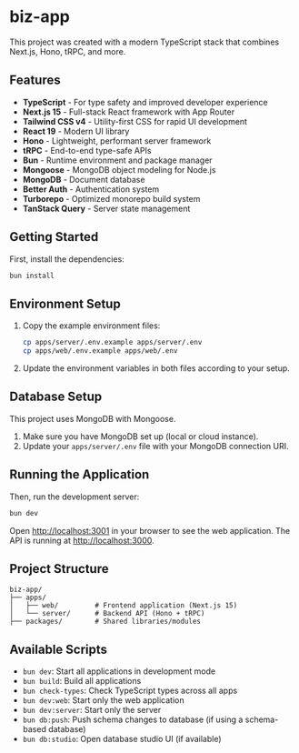 # biz-app

This project was created with a modern TypeScript stack that combines Next.js, Hono, tRPC, and more.

## Features

- **TypeScript** - For type safety and improved developer experience
- **Next.js 15** - Full-stack React framework with App Router
- **Tailwind CSS v4** - Utility-first CSS for rapid UI development
- **React 19** - Modern UI library
- **Hono** - Lightweight, performant server framework
- **tRPC** - End-to-end type-safe APIs
- **Bun** - Runtime environment and package manager
- **Mongoose** - MongoDB object modeling for Node.js
- **MongoDB** - Document database
- **Better Auth** - Authentication system
- **Turborepo** - Optimized monorepo build system
- **TanStack Query** - Server state management

## Getting Started

First, install the dependencies:

```bash
bun install
```

## Environment Setup

1. Copy the example environment files:
   ```bash
   cp apps/server/.env.example apps/server/.env
   cp apps/web/.env.example apps/web/.env
   ```

2. Update the environment variables in both files according to your setup.

## Database Setup

This project uses MongoDB with Mongoose.

1. Make sure you have MongoDB set up (local or cloud instance).
2. Update your `apps/server/.env` file with your MongoDB connection URI.

## Running the Application

Then, run the development server:

```bash
bun dev
```

Open [http://localhost:3001](http://localhost:3001) in your browser to see the web application.
The API is running at [http://localhost:3000](http://localhost:3000).

## Project Structure

```
biz-app/
├── apps/
│   ├── web/         # Frontend application (Next.js 15)
│   └── server/      # Backend API (Hono + tRPC)
├── packages/        # Shared libraries/modules
```

## Available Scripts

- `bun dev`: Start all applications in development mode
- `bun build`: Build all applications
- `bun check-types`: Check TypeScript types across all apps
- `bun dev:web`: Start only the web application
- `bun dev:server`: Start only the server
- `bun db:push`: Push schema changes to database (if using a schema-based database)
- `bun db:studio`: Open database studio UI (if available)
